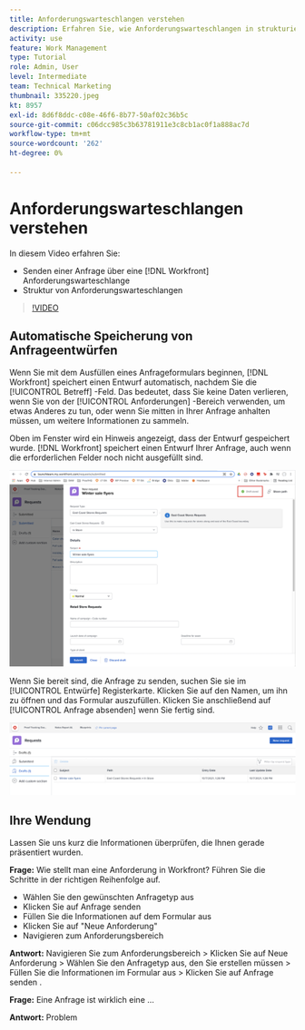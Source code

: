 ```yaml
---
title: Anforderungswarteschlangen verstehen
description: Erfahren Sie, wie Anforderungswarteschlangen in strukturiert sind. [!DNL  Workfront] und wie eine Anfrage gesendet wird.
activity: use
feature: Work Management
type: Tutorial
role: Admin, User
level: Intermediate
team: Technical Marketing
thumbnail: 335220.jpeg
kt: 8957
exl-id: 8d6f8ddc-c08e-46f6-8b77-50af02c36b5c
source-git-commit: c06dcc985c3b63781911e3c8cb1ac0f1a888ac7d
workflow-type: tm+mt
source-wordcount: '262'
ht-degree: 0%

---
```


# Anforderungswarteschlangen verstehen

In diesem Video erfahren Sie:

* Senden einer Anfrage über eine [!DNL  Workfront] Anforderungswarteschlange
* Struktur von Anforderungswarteschlangen

>[!VIDEO](https://video.tv.adobe.com/v/335220/?quality=12)

## Automatische Speicherung von Anfrageentwürfen

Wenn Sie mit dem Ausfüllen eines Anfrageformulars beginnen, [!DNL Workfront] speichert einen Entwurf automatisch, nachdem Sie die [!UICONTROL Betreff] -Feld. Das bedeutet, dass Sie keine Daten verlieren, wenn Sie von der [!UICONTROL Anforderungen] -Bereich verwenden, um etwas Anderes zu tun, oder wenn Sie mitten in Ihrer Anfrage anhalten müssen, um weitere Informationen zu sammeln.

Oben im Fenster wird ein Hinweis angezeigt, dass der Entwurf gespeichert wurde. [!DNL Workfront] speichert einen Entwurf Ihrer Anfrage, auch wenn die erforderlichen Felder noch nicht ausgefüllt sind.

![Bild eines Anforderungsentwurfs erstellen](assets/queue-mgt-make-a-request-draft-1.png)

Wenn Sie bereit sind, die Anfrage zu senden, suchen Sie sie im [!UICONTROL Entwürfe] Registerkarte. Klicken Sie auf den Namen, um ihn zu öffnen und das Formular auszufüllen. Klicken Sie anschließend auf [!UICONTROL Anfrage absenden] wenn Sie fertig sind.

![Bild des Aufrufs eines Anforderungsentwurfs](assets/queue-mgt-make-a-request-draft-2.png)

## Ihre Wendung

Lassen Sie uns kurz die Informationen überprüfen, die Ihnen gerade präsentiert wurden.

**Frage:** Wie stellt man eine Anforderung in Workfront? Führen Sie die Schritte in der richtigen Reihenfolge auf.

* Wählen Sie den gewünschten Anfragetyp aus
* Klicken Sie auf Anfrage senden
* Füllen Sie die Informationen auf dem Formular aus
* Klicken Sie auf &quot;Neue Anforderung&quot;
* Navigieren zum Anforderungsbereich


**Antwort:** Navigieren Sie zum Anforderungsbereich > Klicken Sie auf Neue Anforderung > Wählen Sie den Anfragetyp aus, den Sie erstellen müssen > Füllen Sie die Informationen im Formular aus > Klicken Sie auf Anfrage senden .

**Frage:** Eine Anfrage ist wirklich eine ...

**Antwort:** Problem

<!---
You can also access request drafts from the [!UICONTROL Select a Request Type] menu at the top of the window. Select an option from the [!UICONTROL Recent Drafts] section, or start a new request by picking a queue from the [!UICONTROL New Requests] section. Fill everything out like normal, then submit the request.

<!---
image
--->

<!---
Let's take a minute to review the information you were just presented.

How do you make a request in Workfront? List the steps in order.
Choose the request type you need to make
Click Submit request
Fill out the information on the form
Click "New Request"
Navigate to the request area

Answer: Navigate to the request area>Click New Request>Choose the request type you need to make>Fill out the information on the form>Click Submit request

A request is really an......

Answer: Issue
--->
